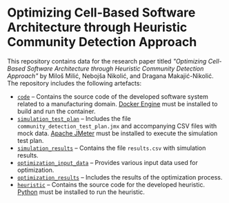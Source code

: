 # Optimizing Cell-Based Software Architecture through Heuristic Community Detection Approach

This repository contains data for the research paper titled *"Optimizing Cell-Based Software Architecture through Heuristic Community Detection Approach"* by Miloš Milić, Nebojša Nikolić, and Dragana Makajić-Nikolić. The repository includes the following artefacts:

- [`code`](code) – Contains the source code of the developed software system related to a manufacturing domain. [Docker Engine](https://www.docker.com) must be installed to build and run the container.
- [`simulation_test_plan`](simulation_test_plan) – Includes the file `community_detection_test_plan.jmx` and accompanying CSV files with mock data. [Apache JMeter](https://jmeter.apache.org) must be installed to execute the simulation test plan.
- [`simulation_results`](simulation_results) – Contains the file `results.csv` with simulation results.
- [`optimization_input_data`](optimization_input_data) – Provides various input data used for optimization.
- [`optimization_results`](optimization_results) – Includes the results of the optimization process.
- [`heuristic`](heuristic) – Contains the source code for the developed heuristic. [Python](https://www.python.org) must be installed to run the heuristic.
